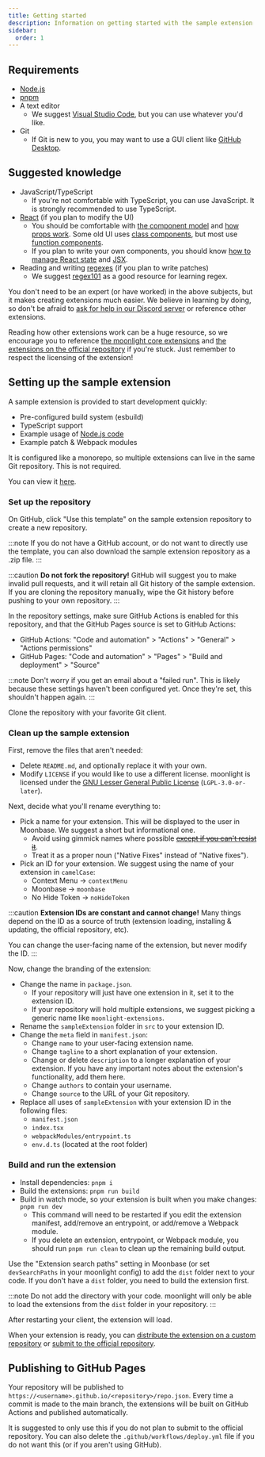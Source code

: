 ```yaml
---
title: Getting started
description: Information on getting started with the sample extension
sidebar:
  order: 1
---
```


## Requirements

- [Node.js](https://nodejs.org/en)
- [pnpm](https://pnpm.io)
- A text editor
  - We suggest [Visual Studio Code](https://code.visualstudio.com/), but you can use whatever you'd like.
- Git
  - If Git is new to you, you may want to use a GUI client like [GitHub Desktop](https://github.com/apps/desktop).

## Suggested knowledge

- JavaScript/TypeScript
  - If you're not comfortable with TypeScript, you can use JavaScript. It is strongly recommended to use TypeScript.
- [React](https://react.dev/) (if you plan to modify the UI)
  - You should be comfortable with [the component model](https://react.dev/learn/your-first-component) and [how props work](https://react.dev/learn/passing-props-to-a-component). Some old UI uses [class components](https://react.dev/reference/react/Component), but most use [function components](https://react.dev/learn/your-first-component#defining-a-component).
  - If you plan to write your own components, you should know [how to manage React state](https://react.dev/learn/managing-state) and [JSX](https://react.dev/learn/writing-markup-with-jsx).
- Reading and writing [regexes](https://en.wikipedia.org/wiki/Regular_expression) (if you plan to write patches)
  - We suggest [regex101](https://regex101.com/) as a good resource for learning regex.

You don't need to be an expert (or have worked) in the above subjects, but it makes creating extensions much easier. We believe in learning by doing, so don't be afraid to [ask for help in our Discord server](https://discord.gg/FdZBTFCP6F) or reference other extensions.

Reading how other extensions work can be a huge resource, so we encourage you to reference [the moonlight core extensions](https://github.com/moonlight-mod/moonlight/tree/main/packages/core-extensions/src) and [the extensions on the official repository](https://github.com/moonlight-mod/extensions/tree/main/exts) if you're stuck. Just remember to respect the licensing of the extension!

## Setting up the sample extension

A sample extension is provided to start development quickly:

- Pre-configured build system (esbuild)
- TypeScript support
- Example usage of [Node.js code](/ext-dev/cookbook#extension-entrypoints)
- Example patch & Webpack modules

It is configured like a monorepo, so multiple extensions can live in the same Git repository. This is not required.

You can view it [here](https://github.com/moonlight-mod/sample-extension).

### Set up the repository

On GitHub, click "Use this template" on the sample extension repository to create a new repository.

:::note
If you do not have a GitHub account, or do not want to directly use the template, you can also download the sample extension repository as a .zip file.
:::

:::caution
**Do not fork the repository!** GitHub will suggest you to make invalid pull requests, and it will retain all Git history of the sample extension. If you are cloning the repository manually, wipe the Git history before pushing to your own repository.
:::

In the repository settings, make sure GitHub Actions is enabled for this repository, and that the GitHub Pages source is set to GitHub Actions:

- GitHub Actions: "Code and automation" > "Actions" > "General" > "Actions permissions"
- GitHub Pages: "Code and automation" > "Pages" > "Build and deployment" > "Source"

:::note
Don't worry if you get an email about a "failed run". This is likely because these settings haven't been configured yet. Once they're set, this shouldn't happen again.
:::

Clone the repository with your favorite Git client.

### Clean up the sample extension

First, remove the files that aren't needed:

- Delete `README.md`, and optionally replace it with your own.
- Modify `LICENSE` if you would like to use a different license. moonlight is licensed under the [GNU Lesser General Public License](https://www.gnu.org/licenses/lgpl-3.0.html) (`LGPL-3.0-or-later`).

Next, decide what you'll rename everything to:

- Pick a name for your extension. This will be displayed to the user in Moonbase. We suggest a short but informational one.
  - Avoid using gimmick names where possible ~~[except if you can't resist it](https://github.com/moonlight-mod/moonlight/tree/main/packages/core-extensions/src/spacepack)~~.
  - Treat it as a proper noun ("Native Fixes" instead of "Native fixes").
- Pick an ID for your extension. We suggest using the name of your extension in `camelCase`:
  - Context Menu -> `contextMenu`
  - Moonbase -> `moonbase`
  - No Hide Token -> `noHideToken`

:::caution
**Extension IDs are constant and cannot change!** Many things depend on the ID as a source of truth (extension loading, installing & updating, the official repository, etc).

You can change the user-facing name of the extension, but never modify the ID.
:::

Now, change the branding of the extension:

- Change the name in `package.json`.
  - If your repository will just have one extension in it, set it to the extension ID.
  - If your repository will hold multiple extensions, we suggest picking a generic name like `moonlight-extensions`.
- Rename the `sampleExtension` folder in `src` to your extension ID.
- Change the `meta` field in `manifest.json`:
  - Change `name` to your user-facing extension name.
  - Change `tagline` to a short explanation of your extension.
  - Change or delete `description` to a longer explanation of your extension. If you have any important notes about the extension's functionality, add them here.
  - Change `authors` to contain your username.
  - Change `source` to the URL of your Git repository.
- Replace all uses of `sampleExtension` with your extension ID in the following files:
  - `manifest.json`
  - `index.tsx`
  - `webpackModules/entrypoint.ts`
  - `env.d.ts` (located at the root folder)

### Build and run the extension

- Install dependencies: `pnpm i`
- Build the extensions: `pnpm run build`
- Build in watch mode, so your extension is built when you make changes: `pnpm run dev`
  - This command will need to be restarted if you edit the extension manifest, add/remove an entrypoint, or add/remove a Webpack module.
  - If you delete an extension, entrypoint, or Webpack module, you should run `pnpm run clean` to clean up the remaining build output.

Use the "Extension search paths" setting in Moonbase (or set `devSearchPaths` in your moonlight config) to add the `dist` folder next to your code. If you don't have a `dist` folder, you need to build the extension first.

:::note
Do not add the directory with your code. moonlight will only be able to load the extensions from the `dist` folder in your repository.
:::

After restarting your client, the extension will load.

When your extension is ready, you can [distribute the extension on a custom repository](#publishing-to-github-pages) or [submit to the official repository](/ext-dev/official-repository).

## Publishing to GitHub Pages

Your repository will be published to `https://<username>.github.io/<repository>/repo.json`. Every time a commit is made to the main branch, the extensions will be built on GitHub Actions and published automatically.

It is suggested to only use this if you do not plan to submit to the official repository. You can also delete the `.github/workflows/deploy.yml` file if you do not want this (or if you aren't using GitHub).
